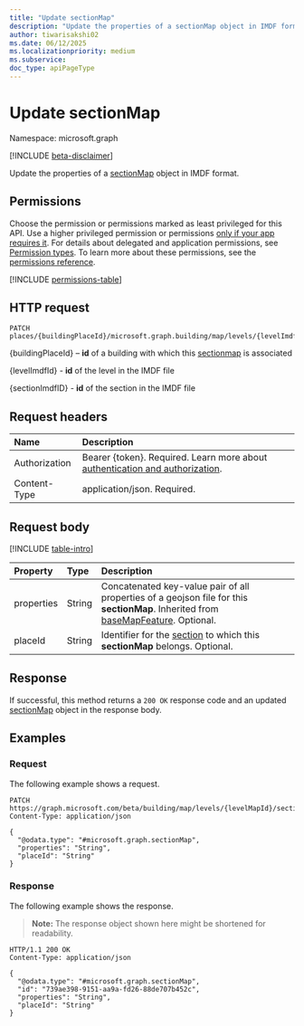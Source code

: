 ```yaml
---
title: "Update sectionMap"
description: "Update the properties of a sectionMap object in IMDF format."
author: tiwarisakshi02
ms.date: 06/12/2025
ms.localizationpriority: medium
ms.subservice: 
doc_type: apiPageType
---
```


# Update sectionMap

Namespace: microsoft.graph

[!INCLUDE [beta-disclaimer](../../includes/beta-disclaimer.md)]

Update the properties of a [sectionMap](../resources/sectionmap.md) object in IMDF format.

## Permissions

Choose the permission or permissions marked as least privileged for this API. Use a higher privileged permission or permissions [only if your app requires it](/graph/permissions-overview#best-practices-for-using-microsoft-graph-permissions). For details about delegated and application permissions, see [Permission types](/graph/permissions-overview#permission-types). To learn more about these permissions, see the [permissions reference](/graph/permissions-reference).

<!-- {
  "blockType": "permissions",
  "name": "sectionmap-update-permissions"
}
-->
[!INCLUDE [permissions-table](../includes/permissions/sectionmap-update-permissions.md)]

## HTTP request

<!-- {
  "blockType": "ignored"
}
-->
``` http
PATCH places/{buildingPlaceId}/microsoft.graph.building/map/levels/{levelImdfID}/section/{sectionImdfID}
```

{buildingPlaceId} – **id** of a building with which this [sectionmap](../resources/sectionmap.md) is associated

{levelImdfId} - **id** of the level in the IMDF file

{sectionImdfID} - **id** of the section in the IMDF file 

## Request headers

|Name|Description|
|:---|:---|
|Authorization|Bearer {token}. Required. Learn more about [authentication and authorization](/graph/auth/auth-concepts).|
|Content-Type|application/json. Required.|

## Request body

[!INCLUDE [table-intro](../../includes/update-property-table-intro.md)]


|Property|Type|Description|
|:---|:---|:---|
|properties|String|Concatenated key-value pair of all properties of a geojson file for this **sectionMap**. Inherited from [baseMapFeature](../resources/basemapfeature.md). Optional.|
|placeId|String|Identifier for the [section](../resources/section.md) to which this **sectionMap** belongs. Optional.|



## Response

If successful, this method returns a `200 OK` response code and an updated [sectionMap](../resources/sectionmap.md) object in the response body.

## Examples

### Request

The following example shows a request.
<!-- {
  "blockType": "request",
  "name": "update_sectionmap"
}
-->
``` http
PATCH https://graph.microsoft.com/beta/building/map/levels/{levelMapId}/sections/{sectionMapId}
Content-Type: application/json

{
  "@odata.type": "#microsoft.graph.sectionMap",
  "properties": "String",
  "placeId": "String"
}
```


### Response

The following example shows the response.
>**Note:** The response object shown here might be shortened for readability.
<!-- {
  "blockType": "response",
  "truncated": true,
  "@odata.type": "microsoft.graph.sectionMap"
}
-->
``` http
HTTP/1.1 200 OK
Content-Type: application/json

{
  "@odata.type": "#microsoft.graph.sectionMap",
  "id": "739ae398-9151-aa9a-fd26-88de707b452c",
  "properties": "String",
  "placeId": "String"
}
```


